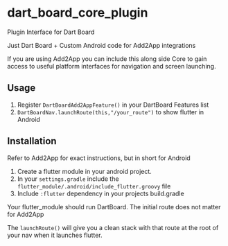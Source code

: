 # dart_board_core_plugin

Plugin Interface for Dart Board

Just Dart Board + Custom Android code for Add2App integrations

If you are using Add2App you can include this along side Core to gain access to useful platform interfaces for navigation and screen launching.

## Usage

1. Register `DartBoardAdd2AppFeature()` in your DartBoard Features list
2. `DartBoardNav.launchRoute(this,"/your_route")` to show flutter in Android

## Installation

Refer to Add2App for exact instructions, but in short for Android

1. Create a flutter module in your android project.
2. In your `settings.gradle` include the `flutter_module/.android/include_flutter.groovy` file
3. Include `:flutter` dependency in your projects build.gradle

Your flutter_module should run DartBoard. The initial route does not matter for Add2App

The `launchRoute()` will give you a clean stack with that route at the root of your nav when it launches flutter.


